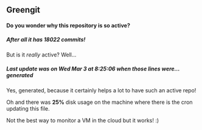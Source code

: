 ## Greengit

#### Do you wonder why this repository is so active?

##### After all it has 18022 commits!

But is it *really* active? Well...

##### Last update was on Wed Mar 3 at 8:25:06 when those lines were... generated

Yes, generated, because it certainly helps a lot to have such an active repo!

Oh and there was **25%** disk usage on the machine
where there is the cron updating this file.

Not the best way to monitor a VM in the cloud but it works! :)
